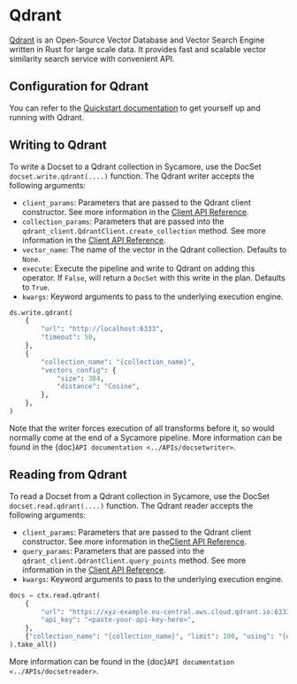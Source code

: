 # Qdrant

[Qdrant](https://https://qdrant.tech/) is an Open-Source Vector Database and Vector Search Engine written in Rust for large scale data. It provides fast and scalable vector similarity search service with convenient API.

## Configuration for Qdrant

You can refer to the [Quickstart documentation](https://qdrant.tech/documentation/quickstart/) to get yourself up and running with Qdrant.

## Writing to Qdrant

To write a Docset to a Qdrant collection in Sycamore, use the DocSet `docset.write.qdrant(....)` function. The Qdrant writer accepts the following arguments:

- `client_params`: Parameters that are passed to the Qdrant client constructor. See more information in the [Client API Reference](https://python-client.qdrant.tech/qdrant_client.qdrant_client).
- `collection_params`: Parameters that are passed into the `qdrant_client.QdrantClient.create_collection` method. See more information in the [Client API Reference](https://python-client.qdrant.tech/_modules/qdrant_client/qdrant_client#QdrantClient.create_collection).
- `vector_name`: The name of the vector in the Qdrant collection. Defaults to `None`.
- `execute`: Execute the pipeline and write to Qdrant on adding this operator. If `False`, will return a `DocSet` with this write in the plan. Defaults to `True`.
- `kwargs`: Keyword arguments to pass to the underlying execution engine.

```python
ds.write.qdrant(
    {
        "url": "http://localhost:6333",
        "timeout": 50,
    },
    {
        "collection_name": "{collection_name}",
        "vectors_config": {
            "size": 384,
            "distance": "Cosine",
        },
    },
)

```

Note that the writer forces execution of all transforms before it, so would normally come at the end of a Sycamore pipeline. More information can be found in the {doc}`API documentation <../APIs/docsetwriter>`.

## Reading from Qdrant

To read a Docset from a Qdrant collection in Sycamore, use the DocSet `docset.read.qdrant(....)` function. The Qdrant reader accepts the following arguments:

- `client_params`: Parameters that are passed to the Qdrant client constructor. See more information in the[Client API Reference](https://python-client.qdrant.tech/qdrant_client.qdrant_client).
- `query_params`: Parameters that are passed into the `qdrant_client.QdrantClient.query_points` method. See more information in the [Client API Reference](https://python-client.qdrant.tech/_modules/qdrant_client/qdrant_client#QdrantClient.query_points).
- `kwargs`: Keyword arguments to pass to the underlying execution engine.

```python
docs = ctx.read.qdrant(
    {
        "url": "https://xyz-example.eu-central.aws.cloud.qdrant.io:6333",
        "api_key": "<paste-your-api-key-here>",
    },
    {"collection_name": "{collection_name}", "limit": 100, "using": "{optional_vector_name}"},
).take_all()

```

More information can be found in the {doc}`API documentation <../APIs/docsetreader>`.
